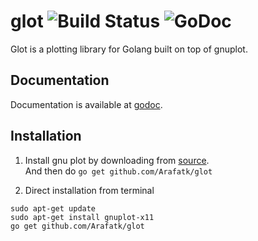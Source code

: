 # glot ![Build Status](https://travis-ci.org/Arafatk/glot.svg?branch=master) ![GoDoc](https://godoc.org/github.com/arafat/glot?status.svg)
Glot is a plotting library for Golang built on top of gnuplot.

## Documentation
Documentation is available at [godoc](https://godoc.org/github.com/Arafatk/glot).      


## Installation     

1. Install gnu plot by downloading from [source](https://sourceforge.net/projects/gnuplot/files/gnuplot/).    
And then do ```go get github.com/Arafatk/glot ```   

2. Direct installation from terminal   
```
sudo apt-get update
sudo apt-get install gnuplot-x11   
go get github.com/Arafatk/glot
```
